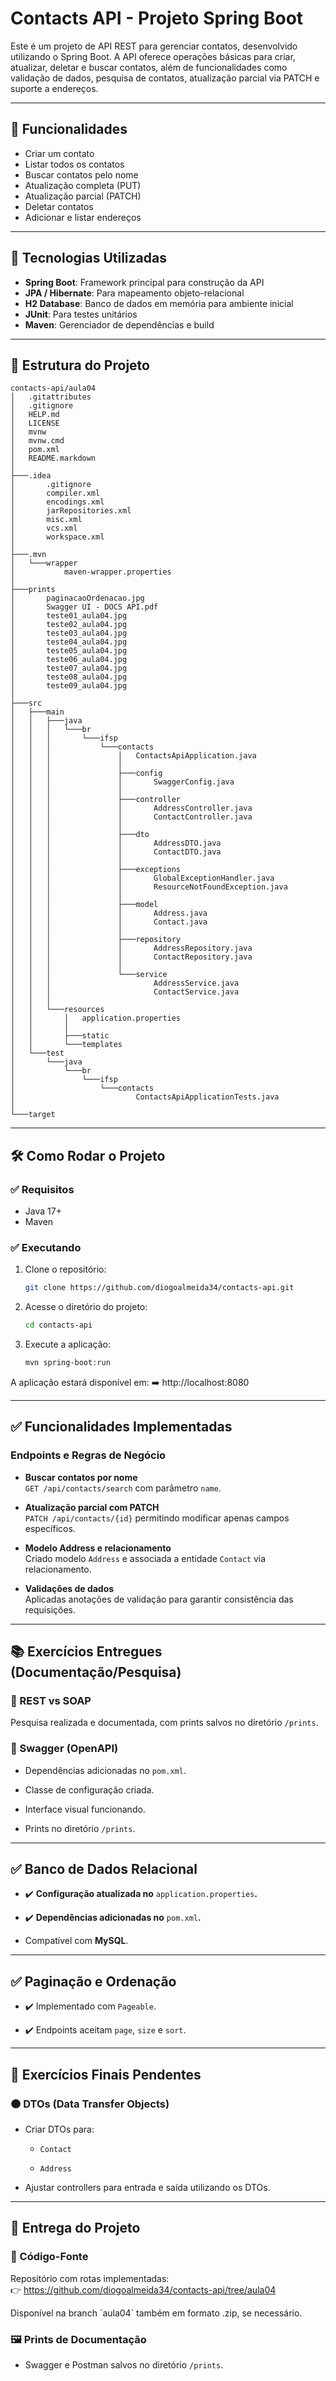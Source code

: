 # Contacts API - Projeto Spring Boot

Este é um projeto de API REST para gerenciar contatos, desenvolvido utilizando o Spring Boot. A API oferece operações básicas para criar, atualizar, deletar e buscar contatos, além de funcionalidades como validação de dados, pesquisa de contatos, atualização parcial via PATCH e suporte a endereços.

---

## 📝 Funcionalidades

- Criar um contato
- Listar todos os contatos
- Buscar contatos pelo nome
- Atualização completa (PUT)
- Atualização parcial (PATCH)
- Deletar contatos
- Adicionar e listar endereços

---

## 🚀 Tecnologias Utilizadas

- **Spring Boot**: Framework principal para construção da API
- **JPA / Hibernate**: Para mapeamento objeto-relacional
- **H2 Database**: Banco de dados em memória para ambiente inicial
- **JUnit**: Para testes unitários
- **Maven**: Gerenciador de dependências e build

---

## 📁 Estrutura do Projeto

```
contacts-api/aula04
│   .gitattributes
│   .gitignore
│   HELP.md
│   LICENSE
│   mvnw
│   mvnw.cmd
│   pom.xml
│   README.markdown
│
├───.idea
│       .gitignore
│       compiler.xml
│       encodings.xml
│       jarRepositories.xml
│       misc.xml
│       vcs.xml
│       workspace.xml
│
├───.mvn
│   └───wrapper
│           maven-wrapper.properties
│
├───prints
│       paginacaoOrdenacao.jpg
│       Swagger UI - DOCS API.pdf
│       teste01_aula04.jpg
│       teste02_aula04.jpg
│       teste03_aula04.jpg
│       teste04_aula04.jpg
│       teste05_aula04.jpg
│       teste06_aula04.jpg
│       teste07_aula04.jpg
│       teste08_aula04.jpg
│       teste09_aula04.jpg
│
├───src
│   ├───main
│   │   ├───java
│   │   │   └───br
│   │   │       └───ifsp
│   │   │           └───contacts
│   │   │               │   ContactsApiApplication.java
│   │   │               │
│   │   │               ├───config
│   │   │               │       SwaggerConfig.java
│   │   │               │
│   │   │               ├───controller
│   │   │               │       AddressController.java
│   │   │               │       ContactController.java
│   │   │               │
│   │   │               ├───dto
│   │   │               │       AddressDTO.java
│   │   │               │       ContactDTO.java
│   │   │               │
│   │   │               ├───exceptions
│   │   │               │       GlobalExceptionHandler.java
│   │   │               │       ResourceNotFoundException.java
│   │   │               │
│   │   │               ├───model
│   │   │               │       Address.java
│   │   │               │       Contact.java
│   │   │               │
│   │   │               ├───repository
│   │   │               │       AddressRepository.java
│   │   │               │       ContactRepository.java
│   │   │               │
│   │   │               └───service
│   │   │                       AddressService.java
│   │   │                       ContactService.java
│   │   │
│   │   └───resources
│   │       │   application.properties
│   │       │
│   │       ├───static
│   │       └───templates
│   └───test
│       └───java
│           └───br
│               └───ifsp
│                   └───contacts
│                           ContactsApiApplicationTests.java
│
└───target
```

---

## 🛠 Como Rodar o Projeto

### ✅ Requisitos

- Java 17+
- Maven

### ✅ Executando

1. Clone o repositório:

   ```bash
   git clone https://github.com/diogoalmeida34/contacts-api.git
   ```

2. Acesse o diretório do projeto:

   ```bash
   cd contacts-api
   ```

3. Execute a aplicação:

   ```bash
   mvn spring-boot:run
   ```

A aplicação estará disponível em: ➡️ http://localhost:8080

---

## ✅ Funcionalidades Implementadas

### Endpoints e Regras de Negócio

- **Buscar contatos por nome**\
  `GET /api/contacts/search` com parâmetro `name`.

- **Atualização parcial com PATCH**\
  `PATCH /api/contacts/{id}` permitindo modificar apenas campos específicos.

- **Modelo Address e relacionamento**\
  Criado modelo `Address` e associada a entidade `Contact` via relacionamento.

- **Validações de dados**\
  Aplicadas anotações de validação para garantir consistência das requisições.

---

## 📚 Exercícios Entregues (Documentação/Pesquisa)

### 🔹 REST vs SOAP

Pesquisa realizada e documentada, com prints salvos no diretório `/prints`.

### 🔹 Swagger (OpenAPI)

- Dependências adicionadas no `pom.xml`.

- Classe de configuração criada.

- Interface visual funcionando.

- Prints no diretório `/prints`.

---

## ✅ Banco de Dados Relacional

- ✔️ **Configuração atualizada no** `application.properties`**.**

- ✔️ **Dependências adicionadas no** `pom.xml`**.**

- Compatível com **MySQL**.

---

## ✅ Paginação e Ordenação

- ✔️ Implementado com `Pageable`.

- ✔️ Endpoints aceitam `page`, `size` e `sort`.

---

## 📌 Exercícios Finais Pendentes

### 🟠 DTOs (Data Transfer Objects)

- Criar DTOs para:

  - `Contact`

  - `Address`

- Ajustar controllers para entrada e saída utilizando os DTOs.

---

## 🚀 Entrega do Projeto

### 📂 Código-Fonte

Repositório com rotas implementadas:\
👉 https://github.com/diogoalmeida34/contacts-api/tree/aula04

Disponível na branch \`aula04\` também em formato .zip, se necessário.

### 🖼 Prints de Documentação

- Swagger e Postman salvos no diretório `/prints`.